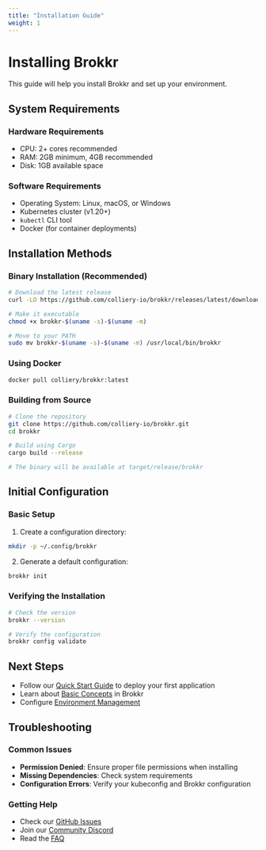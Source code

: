 ```yaml
---
title: "Installation Guide"
weight: 1
---
```


# Installing Brokkr

This guide will help you install Brokkr and set up your environment.

## System Requirements

### Hardware Requirements
- CPU: 2+ cores recommended
- RAM: 2GB minimum, 4GB recommended
- Disk: 1GB available space

### Software Requirements
- Operating System: Linux, macOS, or Windows
- Kubernetes cluster (v1.20+)
- `kubectl` CLI tool
- Docker (for container deployments)

## Installation Methods

### Binary Installation (Recommended)
```bash
# Download the latest release
curl -LO https://github.com/colliery-io/brokkr/releases/latest/download/brokkr-$(uname -s)-$(uname -m)

# Make it executable
chmod +x brokkr-$(uname -s)-$(uname -m)

# Move to your PATH
sudo mv brokkr-$(uname -s)-$(uname -m) /usr/local/bin/brokkr
```

### Using Docker
```bash
docker pull colliery/brokkr:latest
```

### Building from Source
```bash
# Clone the repository
git clone https://github.com/colliery-io/brokkr.git
cd brokkr

# Build using Cargo
cargo build --release

# The binary will be available at target/release/brokkr
```

## Initial Configuration

### Basic Setup
1. Create a configuration directory:
```bash
mkdir -p ~/.config/brokkr
```

2. Generate a default configuration:
```bash
brokkr init
```

### Verifying the Installation
```bash
# Check the version
brokkr --version

# Verify the configuration
brokkr config validate
```

## Next Steps
- Follow our [Quick Start Guide](../quick-start) to deploy your first application
- Learn about [Basic Concepts](../first-steps) in Brokkr
- Configure [Environment Management](../../how-to/environment-management)

## Troubleshooting

### Common Issues
- **Permission Denied**: Ensure proper file permissions when installing
- **Missing Dependencies**: Check system requirements
- **Configuration Errors**: Verify your kubeconfig and Brokkr configuration

### Getting Help
- Check our [GitHub Issues](https://github.com/colliery-io/brokkr/issues)
- Join our [Community Discord](https://discord.gg/brokkr)
- Read the [FAQ](../../reference/faq)
